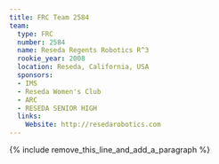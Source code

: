 ```yaml
---
title: FRC Team 2584
team:
  type: FRC
  number: 2584
  name: Reseda Regents Robotics R^3
  rookie_year: 2008
  location: Reseda, California, USA
  sponsors:
  - IMS
  - Reseda Women's Club
  - ARC
  - RESEDA SENIOR HIGH
  links:
    Website: http://resedarobotics.com
---
```


{% include remove_this_line_and_add_a_paragraph %}